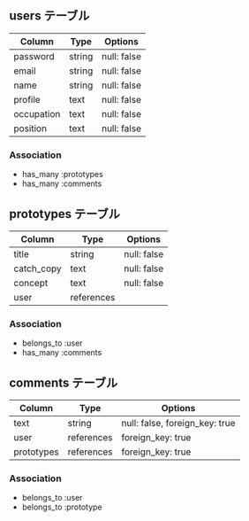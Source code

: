 ## users テーブル

| Column    | Type   | Options     |
| --------- | ------ | ----------- |
| password  | string | null: false |
| email     | string | null: false |
| name      | string | null: false |
| profile   | text   | null: false |
| occupation| text   | null: false |
| position  | text   | null: false |


### Association

- has_many :prototypes
- has_many :comments

## prototypes テーブル
| Column    | Type      | Options     |
| --------- | --------- | ----------- |
| title     | string    | null: false |
| catch_copy| text      | null: false |
| concept   | text      | null: false |
| user      | references|             |

### Association

- belongs_to :user
- has_many :comments

## comments テーブル

| Column    | Type       | Options                        |
| --------- | ---------- | ------------------------------ |
| text      | string     | null: false, foreign_key: true |
| user      | references |              foreign_key: true |
| prototypes| references |              foreign_key: true |

### Association

- belongs_to :user
- belongs_to :prototype